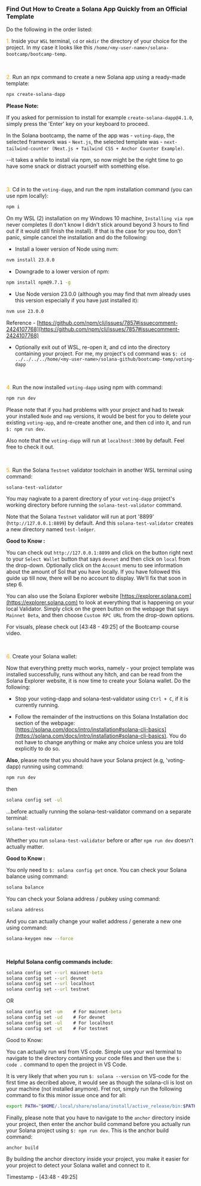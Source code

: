 <h3>Find Out How to Create a Solana App Quickly from an Official Template</h3>

Do the following in the order listed:

<span style="color: orange;">1.</span> Inside your `WSL` terminal, `cd` or `mkdir` the directory of your choice for the project. In my case it looks like this `/home/<my-user-name>/solana-bootcamp/bootcamp-temp`.

<br />

<span style="color: orange;">2.</span> Run an npx command to create a new Solana app using a ready-made template:

```bash
npx create-solana-dapp
```

<b>Please Note:</b>

If you asked for permission to install for example `create-solana-dapp@4.1.0`, simply press the 'Enter' key on your keyboard to proceed.

In the Solana bootcamp, the name of the app was - `voting-dapp`, the selected framework was - `Next.js`, the selected template was - `next-tailwind-counter (Next.js + Tailwind CSS + Anchor Counter Example)`.

--it takes a while to install via npm, so now might be the right time to go have some snack or distract yourself with something else.

<br />

<span style="color: orange;">3.</span> Cd in to the `voting-dapp`, and run the npm installation command (you can use npm locally):

```bash
npm i
```

On my WSL (2) installation on my Windows 10 machine, `Installing via npm` never completes (I don't know I didn't stick around beyond 3 hours to find out if it would still finish the install). If that is the case for you too, don't panic, simple cancel the installation and do the following:

- Install a lower version of Node using nvm:

```bash
nvm install 23.0.0
```

- Downgrade to a lower version of npm:

```bash
npm install npm@9.7.1 -g
```

- Use Node version 23.0.0 (although you may find that nvm already uses this version especially if you have just installed it):

```bash
nvm use 23.0.0
```

Reference - [https://github.com/npm/cli/issues/7857#issuecomment-2424107768](https://github.com/npm/cli/issues/7857#issuecomment-2424107768)

- Optionally exit out of WSL, re-open it, and cd into the directory containing your project. For me, my project's cd command was `$: cd ../../../../home/<my-user-name>/solana-github/bootcamp-temp/voting-dapp`

<br />

<span style="color: orange;">4.</span> Run the now installed `voting-dapp` using npm with command:

```bash
npm run dev
```

Please note that if you had problems with your project and had to tweak your installed `Node` and `nmp` versions, it would be best for you to delete your existing `voting-app`, and re-create another one, and then cd into it, and run `$: npm run dev`.

Also note that the `voting-dapp` will run at `localhost:3000` by default. Feel free to check it out.

<br />

<span style="color: orange;">5.</span> Run the Solana `Testnet` validator toolchain in another WSL terminal using command:

```bash
solana-test-validator
```

You may nagivate to a parent directory of your `voting-dapp` project's working directory before running the `solana-test-validator` command.

Note that the Solana `Testnet` validator will run at port '8899' (`http://127.0.0.1:8899`) by default. And this `solana-test-validator` creates a new directory named `test-ledger`.

<b>Good to Know :</b>

You can check out `http://127.0.0.1:8899` and click on the button right next to your `Select Wallet` button that says `devnet` and then click on `local` from the drop-down. Optionally click on the `Account` menu to see information about the amount of Sol that you have locally. If you have followed this guide up till now, there will be no account to display. We'll fix that soon in step 6.

You can also use the Solana Explorer website [https://explorer.solana.com](https://explorer.solana.com) to look at everything that is happening on your local Validator. Simply click on the green button on the webpage that says `Mainnet Beta`, and then choose `Custom RPC URL` from the drop-down options.

For visuals, please check out [43:48 - 49:25] of the Bootcamp course video.

<br />

<span style="color: orange;">6.</span> Create your Solana wallet:

Now that everything pretty much works, namely - your project template was installed successfully, runs without any hitch, and can be read from the Solana Explorer website, it is now time to create your Solana wallet. Do the following:

- Stop your voting-dapp and solana-test-validator using `Ctrl + C`, if it is currently running.

- Follow the remainder of the instructions on this Solana Installation doc section of the webpage: [https://solana.com/docs/intro/installation#solana-cli-basics](https://solana.com/docs/intro/installation#solana-cli-basics). You do not have to change anything or make any choice unless you are told explicitly to do so.

<b>Also</b>, please note that you should have your Solana project (e.g, 'voting-dapp) running using command:

```bash
npm run dev
```

then

```bash
solana config set -ul
```

...before actually running the solana-test-validator command on a separate terminal:

```bash
solana-test-validator
```

Whether you run `solana-test-validator` before or after `npm run dev` doesn't actually matter.

<b>Good to Know :</b>

You only need to `$: solana config get` once. You can check your Solana balance using command:

```bash
solana balance
```

You can check your Solana address / pubkey using command:

```bash
solana address
```

And you can actually change your wallet address / generate a new one using command:

```bash
solana-keygen new --force
```

<br />

<b>Helpful Solana config commands include:</b>

```cmd
solana config set --url mainnet-beta
solana config set --url devnet
solana config set --url localhost
solana config set --url testnet
```

OR

```cmd
solana config set -um    # For mainnet-beta
solana config set -ud    # For devnet
solana config set -ul    # For localhost
solana config set -ut    # For testnet
```

</b>Good to Know:</b>

You can actually run wsl from VS code. Simple use your wsl terminal to navigate to the directory containing your code files and then use the `$: code .` command to open the project in VS Code.

It is very likely that when you run `$: solana --version` on VS-code for the first time as decribed above, it would see as though the solana-cli is lost on your machine (not installed anymore). Fret not, simply run the following command to fix this minor issue once and for all:

```bash
export PATH="$HOME/.local/share/solana/install/active_release/bin:$PATH"
```

Finally, please note that you have to navigate to the `anchor` directory inside your project, then enter the anchor build command before you actually run your Solana project using `$: npm run dev`. This is the anchor build command:

```bash
anchor build
```

By building the anchor directory inside your project, you make it easier for your project to detect your Solana wallet and connect to it.

Timestamp - [43:48 - 49:25]
